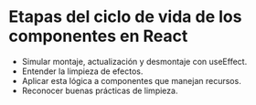 # Etapas del ciclo de vida de los componentes en React

- Simular montaje, actualización y desmontaje con useEffect.
- Entender la limpieza de efectos.
- Aplicar esta lógica a componentes que manejan recursos.
- Reconocer buenas prácticas de limpieza.